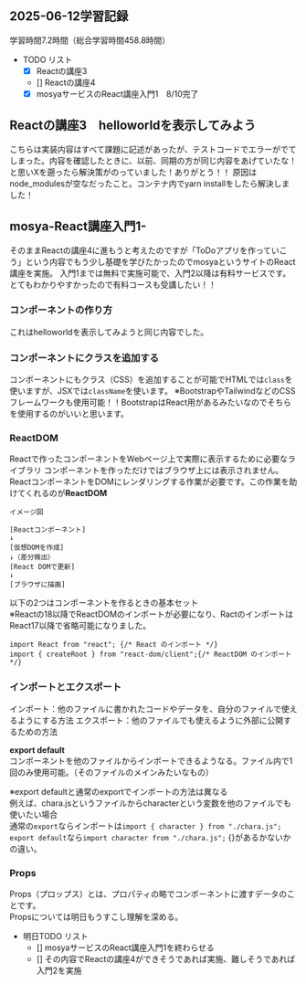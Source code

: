## 2025-06-12学習記録
学習時間7.2時間（総合学習時間458.8時間）

- TODO リスト
    - [x] Reactの講座3
    - [] Reactの講座4
    - [x] mosyaサービスのReact講座入門1　8/10完了
  
## Reactの講座3　helloworldを表示してみよう
こちらは実装内容はすべて課題に記述があったが、テストコードでエラーがでてしまった。内容を確認したときに、以前、同期の方が同じ内容をあげていたな！と思いXを遡ったら解決策がのっていました！ありがとう！！
原因はnode_modulesが空なだったこと。コンテナ内でyarn installをしたら解決しました！


## mosya-React講座入門1-
そのままReactの講座4に進もうと考えたのですが「ToDoアプリを作っていこう」という内容でもう少し基礎を学びたかったのでmosyaというサイトのReact講座を実施。
入門1までは無料で実施可能で、入門2以降は有料サービスです。
とてもわかりやすかったので有料コースも受講したい！！

### コンポーネントの作り方
これはhelloworldを表示してみようと同じ内容でした。

### コンポーネントにクラスを追加する
コンポーネントにもクラス（CSS）を追加することが可能でHTMLでは``class``を使いますが、JSXでは``className``を使います。
※BootstrapやTailwindなどのCSSフレームワークも使用可能！！BootstrapはReact用があるみたいなのでそちらを使用するのがいいと思います。

### ReactDOM
Reactで作ったコンポーネントをWebページ上で実際に表示するために必要なライブラリ
コンポーネントを作っただけではブラウザ上には表示されません。ReactコンポーネントをDOMにレンダリングする作業が必要です。この作業を助けてくれるのが**ReactDOM**

```
イメージ図

[Reactコンポーネント]
↓
[仮想DOMを作成]
↓（差分検出）
[React DOMで更新]
↓
[ブラウザに描画]
```

以下の2つはコンポーネントを作るときの基本セット  
※Reactの18以降でReactDOMのインポートが必要になり、RactのインポートはReact17以降で省略可能になりました。
```
import React from "react"; {/* React のインポート */}
import { createRoot } from "react-dom/client";{/* ReactDOM のインポート */}
```

### インポートとエクスポート
インポート：他のファイルに書かれたコードやデータを、自分のファイルで使えるようにする方法
エクスポート：他のファイルでも使えるように外部に公開するための方法


**export default**   
コンポーネントを他のファイルからインポートできるようなる。ファイル内で1回のみ使用可能。（そのファイルのメインみたいなもの）

※export defaultと通常のexportでインポートの方法は異なる  
例えば、chara.jsというファイルからcharacterという変数を他のファイルでも使いたい場合  
通常の```export```ならインポートは```import { character } from "./chara.js";```  
```export default```なら```import character from "./chara.js";```
{}があるかないかの違い。

### Props
Props（プロップス）とは、プロパティの略でコンポーネントに渡すデータのことです。  
Propsについては明日もうすこし理解を深める。

- 明日TODO リスト
    - [] mosyaサービスのReact講座入門1を終わらせる
    - [] その内容でReactの講座4ができそうであれば実施、難しそうであれば入門2を実施

